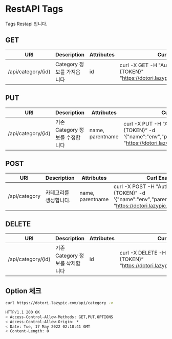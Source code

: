 # RestAPI Tags

Tags Restapi 입니다.

## GET

| URI | Description | Attributes | Curl Example |
| --- | --- | --- | --- |
| /api/category/{id} | Category 정보를 가져옵니다 | id | curl -X GET -H "Authorization: Basic {TOKEN}" "https://dotori.lazypic.com/api/category/{id}"

## PUT

| URI | Description | Attributes | Curl Example |
| --- | --- | --- | --- |
| /api/category/{id} | 기존 Category 정보를 수정합니다 | name, parentname |curl -X PUT -H "Authorization: Basic {TOKEN}“ -d '{"name":"env","parentname":""}' "https://dotori.lazypic.com/api/category/{id}"

## POST

| URI | Description | Attributes | Curl Example |
| --- | --- | --- | --- |
| /api/category | 카테고리를 생성합니다. | name, parentname | curl -X POST -H "Authorization: Basic {TOKEN}" -d '{"name":"env","parentname":""}' "https://dotori.lazypic.com/api/category"

## DELETE

| URI | Description | Attributes | Curl Example |
| --- | --- | --- | --- |
| /api/category/{id} | 기존 Category 정보를 삭제합니다 | id |curl -X DELETE -H "Authorization: Basic {TOKEN}“ "https://dotori.lazypic.com/api/category/{id}"

## Option 체크

```bash
curl https://dotori.lazypic.com/api/category -v
```

```bash
HTTP/1.1 200 OK
< Access-Control-Allow-Methods: GET,PUT,OPTIONS
< Access-Control-Allow-Origin: *
< Date: Tue, 17 May 2022 02:10:41 GMT
< Content-Length: 0
```
